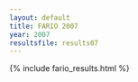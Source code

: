 ```yaml
---
layout: default
title: FARIO 2007
year: 2007
resultsfile: results07
---
```


{% include fario_results.html %}
